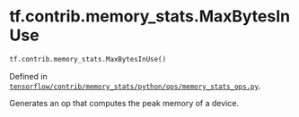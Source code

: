 <div itemscope itemtype="http://developers.google.com/ReferenceObject">
<meta itemprop="name" content="tf.contrib.memory_stats.MaxBytesInUse" />
</div>

# tf.contrib.memory_stats.MaxBytesInUse

``` python
tf.contrib.memory_stats.MaxBytesInUse()
```



Defined in [`tensorflow/contrib/memory_stats/python/ops/memory_stats_ops.py`](https://www.tensorflow.org/code/tensorflow/contrib/memory_stats/python/ops/memory_stats_ops.py).

Generates an op that computes the peak memory of a device.